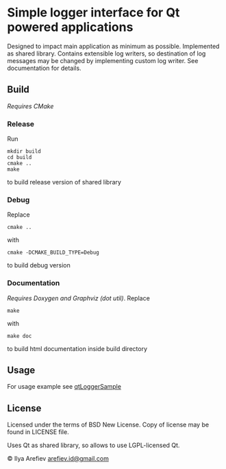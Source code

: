 # Simple logger interface for Qt powered applications
Designed to impact main application as minimum as possible.
Implemented as shared library.
Contains extensible log writers, so destination of log messages
may be changed by implementing custom log writer. See documentation
for details.

## Build
*Requires CMake*
### Release
Run

    mkdir build
    cd build
    cmake ..
    make

to build release version of shared library

### Debug
Replace

    cmake ..

with

    cmake -DCMAKE_BUILD_TYPE=Debug

to build debug version

### Documentation
*Requires Doxygen and Graphviz (dot util)*.
Replace

    make

with 

    make doc

to build html documentation inside build directory

## Usage
For usage example see [qtLoggerSample][lnk-qtloggerexample]

## License
Licensed under the terms of BSD New License. Copy of license
may be found in LICENSE file.

Uses Qt as shared library, so allows to use LGPL-licensed Qt.

&copy; Ilya Arefiev <arefiev.id@gmail.com>

[lnk-qtloggerexample]:  https://github.com/ilardm/qtLoggerSample